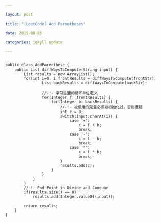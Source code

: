 ```yaml
---

layout: post

title: "[LeetCode] Add Parentheses"

data: 2015-08-05

categories: jekyll update

---
```



<link rel="stylesheet" href="/stylesheets/highlightstyles/default.css">

<script src="/javascripts/highlight.pack.js"></script>

<script>hljs.initHighlightingOnLoad();</script>


<pre><code class="java">
public class AddParenthese {
    public List<Integer> diffWaysToCompute(String input) {
		List<Integer> results = new ArrayList<Integer>();
		for(int i=0; i<input.length(); i++) {
			if(input.charAt(i) == '-'
					|| input.charAt(i) == '+'
					|| input.charAt(i) == '*') { 
				String frontStr = input.substring(0, i);
				String backStr = input.substring(i+1, input.length());

				List<Integer> frontResults = diffWaysToCompute(frontStr);
				List<Integer> backResults = diffWaysToCompute(backStr);

				//-!- 学习这里的循环单位定义
				for(Integer f: frontResults) {				
					for(Integer b: backResults) {
						//-!- 被使用的变量必须被初始化过，否则报错 
						int c = 0;
						switch(input.charAt(i)) {
							case '+':
								c = f + b;
								break;
							case '-':
								c = f - b;
								break;
							case '*':
								c = f * b;
								break;
						}
						results.add(c);
					}
				}
			}
		}
		//-!- End Point in Divide-and-Conquar
		if(results.size() == 0)
			results.add(Integer.valueOf(input));
		
		return results;
	}
}
</code></pre>
